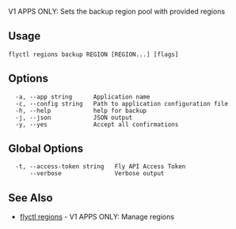 V1 APPS ONLY: Sets the backup region pool with provided regions

## Usage
~~~
flyctl regions backup REGION [REGION...] [flags]
~~~

## Options

~~~
  -a, --app string      Application name
  -c, --config string   Path to application configuration file
  -h, --help            help for backup
  -j, --json            JSON output
  -y, --yes             Accept all confirmations
~~~

## Global Options

~~~
  -t, --access-token string   Fly API Access Token
      --verbose               Verbose output
~~~

## See Also

* [flyctl regions](/docs/flyctl/regions/)	 - V1 APPS ONLY: Manage regions

